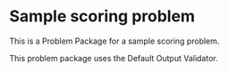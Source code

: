 # Sample scoring problem

This is a Problem Package for a sample scoring problem.

This problem package uses the Default Output Validator.
